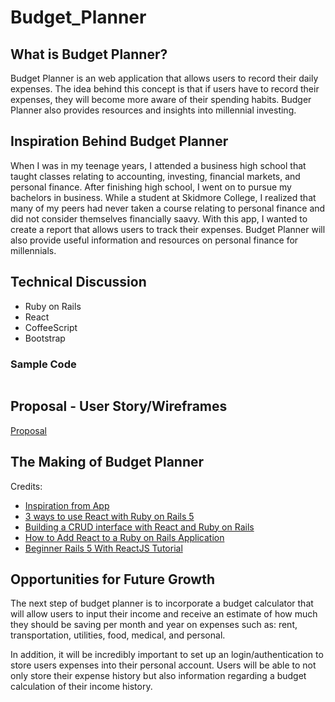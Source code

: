 # Budget_Planner


## What is Budget Planner?

Budget Planner is an web application that allows users to record their daily expenses. The idea behind this concept is that if users have to record their expenses, they will become more aware of their spending habits. Budger Planner also provides resources and insights into millennial investing. 


## Inspiration Behind Budget Planner 

When I was in my teenage years, I attended a business high school that taught classes relating to accounting, investing, financial markets, and personal finance. After finishing high school, I went on to pursue my bachelors in business. While a student at Skidmore College, I realized that many of my peers had never taken a course relating to personal finance and did not consider themselves financially saavy. With this app, I wanted to create a report that allows users to track their expenses. Budget Planner will also provide useful information and resources on personal finance for millennials.

## Technical Discussion

* Ruby on Rails
* React
* CoffeeScript
* Bootstrap

### Sample Code

```

```

## Proposal - User Story/Wireframes

[Proposal](https://github.com/dennisluo1/Budget_Planner/blob/master/proposal.md)

## The Making of Budget Planner

Credits: 
* [Inspiration from App](https://www.mint.com/)
* [3 ways to use React with Ruby on Rails 5](https://learnetto.com/blog/3-ways-to-use-react-with-ruby-on-rails-5)
* [Building a CRUD interface with React and Ruby on Rails](https://www.pluralsight.com/guides/ruby-ruby-on-rails/building-a-crud-interface-with-react-and-ruby-on-rails)
* [How to Add React to a Ruby on Rails Application](https://www.youtube.com/watch?v=pVHEPf7S88I)
* [Beginner Rails 5 With ReactJS Tutorial](https://www.youtube.com/watch?v=PIel9V6JImc&t=8s)

## Opportunities for Future Growth
The next step of budget planner is to incorporate a budget calculator that will allow users to input their income and receive an estimate of how much they should be saving per month and year on expenses such as: rent, transportation, utilities, food, medical, and personal.    

In addition, it will be incredibly important to set up an login/authentication to store users expenses into their personal account. Users will be able to not only store their expense history but also information regarding a budget calculation of their income history. 